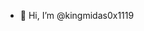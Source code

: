 - 👋 Hi, I’m @kingmidas0x1119

<!---
kingmidas0x1119/kingmidas0x1119 is a ✨ special ✨ repository because its `README.md` (this file) appears on your GitHub profile.
You can click the Preview link to take a look at your changes.
--->
